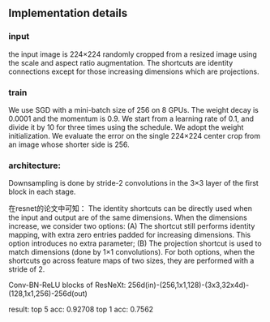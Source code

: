 ## Implementation details

### input
the input image is 224×224 randomly cropped from a resized image using the scale and aspect ratio augmentation.
The shortcuts are identity connections except for those increasing dimensions
which are projections. 

### train
We use SGD with a mini-batch size of 256 on 8 GPUs.
The weight decay is 0.0001 and the momentum is 0.9. 
We start from a learning rate of 0.1, and divide it by 10 for three times using the schedule. 
We adopt the weight initialization. 
We evaluate the error on the single 224×224 center crop from an image whose shorter side is 256.

### architecture:
Downsampling is done by stride-2 convolutions in the 3×3 layer of the first block in each stage.

在resnet的论文中可知：
The identity shortcuts can be directly used when the input and output are of the same dimensions. When the dimensions increase, we consider two options: (A) The shortcut still performs identity mapping, with extra zero entries padded for increasing dimensions. This option introduces no extra parameter; (B) The projection shortcut is used to match dimensions (done by 1×1 convolutions). For both options, when the shortcuts go across feature maps of two sizes, they are performed with a stride of 2.

Conv-BN-ReLU
blocks of ResNeXt: 256d(in)-(256,1x1,128)-(3x3,32x4d)-(128,1x1,256)-256d(out)


result:
top 5 acc: 0.92708
top 1 acc: 0.7562

